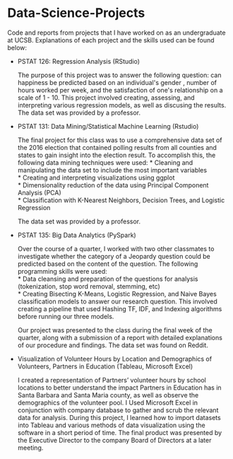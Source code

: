 # Data-Science-Projects
Code and reports from projects that I have worked on as an undergraduate at UCSB. Explanations of each project and the skills used can be found below: 

* PSTAT 126: Regression Analysis (RStudio)
  
    The purpose of this project was to answer the following question: can happiness be predicted based on an individual's gender , number of hours worked per week, and the satisfaction of one's relationship on a scale of 1 - 10. This project involved  creating, assessing, and interpreting various regression models, as well as discusing the results. The data set was provided  by a professor.  


* PSTAT 131: Data Mining/Statistical Machine Learning (Rstudio)

    The final project for this class was to use a comprehensive data set of the 2016 election that contained polling results from all counties and states to gain insight into the election result. To accomplish this, the following data mining techniques were used: 
      * Cleaning and manipulating the data set to include the most important variables  
      * Creating and interpreting visualizations using ggplot   
      * Dimensionality reduction of the data using Principal Component Analysis (PCA)  
      * Classification with K-Nearest Neighbors, Decision Trees, and Logistic Regression    
      
    The data set was provided by a professor. 
    
      
* PSTAT 135: Big Data Analytics (PySpark)

    Over the course of a quarter, I worked with two other classmates to investigate whether the category of a Jeopardy question could be predicted based on the content of the question. The following programming skills were used:   
       * Data cleansing and preparation of the questions for analysis (tokenization, stop word removal, stemming, etc)   
       * Creating Bisecting K-Means, Logistic Regression, and Naive Bayes classification models to answer our research question. This involved creating a pipeline that used Hashing TF, IDF, and Indexing algorithms before running our three models.  
       
    Our project was presented to the class during the final week of the quarter, along with a submission of a report with detailed explanations of our procedure and findings. The data set was found on Reddit. 
      
  
* Visualization of Volunteer Hours by Location and Demographics of Volunteers, Partners in Education (Tableau, Microsoft Excel)  
  
  
    I created a representation of Partners’ volunteer hours by school locations to better understand the impact Partners in Education has in Santa Barbara and Santa Maria county, as well as observe the demographics of the volunteer pool. I Used Microsoft Excel in conjunction with company database to gather and scrub the relevant data for analysis. During this project, I learned how to import datasets into Tableau and various methods of data visualization using the software in a short period of time. The final product was presented by the Executive Director to the company Board of Directors at a later meeting.

       
       
